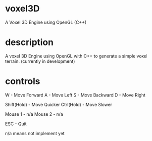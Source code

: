 # voxel3D
A Voxel 3D Engine using OpenGL (C++)

# description
A voxel 3D Engine using OpenGL with C++ to generate a simple voxel terrain. (currently in development)

# controls
W - Move Forward
A - Move Left
S - Move Backward
D - Move Right

Shift(Hold) - Move Quicker
Ctrl(Hold) - Move Slower

Mouse 1 - n/a
Mouse 2 - n/a

ESC - Quit

n/a means not implement yet
